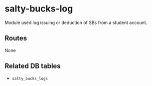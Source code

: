# salty-bucks-log

Module used log issuing or deduction of SBs from a student account.

## Routes

None

## Related DB tables
- `salty_bucks_logs`
